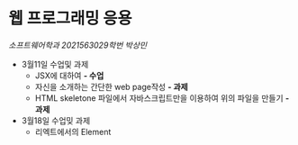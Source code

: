 # 웹 프로그래밍 응용

*소프트웨어학과 2021563029학번 박상민*

- 3월11일 수업및 과제
  - JSX에 대하여 **- 수업**
  - 자신을 소개하는 간단한 web page작성 **- 과제**
  - HTML skeletone 파일에서 자바스크립트만을 이용하여 위의 파일을 만들기 **- 과제**
- 3월18일 수업밎 과제
  - 리엑트에서의 Element
